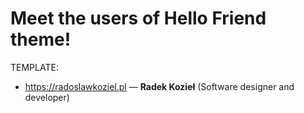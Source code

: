 # Meet the users of Hello Friend theme!


TEMPLATE:
- https://radoslawkoziel.pl — **Radek Kozieł** (Software designer and developer)



